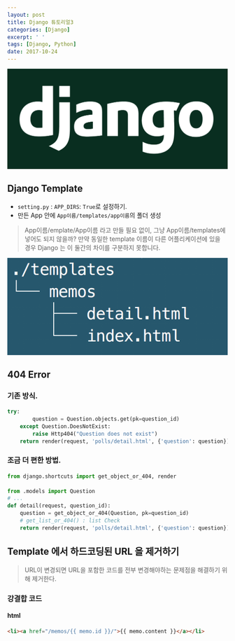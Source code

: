 ```yaml
---
layout: post
title: Django 튜토리얼3
categories: [Django]
excerpt: ' '
tags: [Django, Python]
date: 2017-10-24
---
```


![No Image](/assets/posts/20171021/django.png)

## Django Template
- `setting.py` : `APP_DIRS`: `True`로 설정하기.
- 만든 App 안에 `App이름/templates/app이름`의 폴더 생성
> App이름/emplate/App이름 라고 만들 필요 없이, 그냥 App이름/templates에 넣어도 되지 않을까? 만약 동일한 template 이름이 다른 어플리케이션에 있을 경우 Django 는 이 둘간의 차이를 구분하지 못합니다.

![No Image](/assets/posts/20171024/1.png)

## 404 Error
### 기존 방식.
```python
try:
        question = Question.objects.get(pk=question_id)
    except Question.DoesNotExist:
        raise Http404("Question does not exist")
    return render(request, 'polls/detail.html', {'question': question})
```

### 조금 더 편한 방법.
```python
from django.shortcuts import get_object_or_404, render

from .models import Question
# ...
def detail(request, question_id):
    question = get_object_or_404(Question, pk=question_id)
    # get_list_or_404() : list Check
    return render(request, 'polls/detail.html', {'question': question})
```


## Template 에서 하드코딩된 URL 을 제거하기
> URL이 변경되면 URL을 포함한 코드를 전부 변경해야하는 문제점을 해결하기 위해 제거한다.

### 강결합 코드

#### html

```html
<li><a href="/memos/{{ memo.id }}/">{{ memo.content }}</a></li>
```

